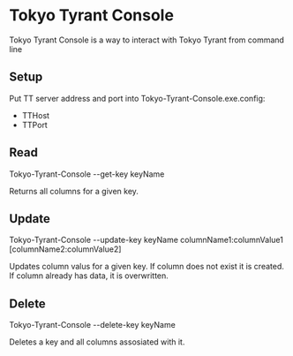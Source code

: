 Tokyo Tyrant Console 
=====================

Tokyo Tyrant Console is a way to interact with Tokyo Tyrant from command line

Setup
-----

Put TT server address and port into Tokyo-Tyrant-Console.exe.config: 

* TTHost 
* TTPort

Read
------

Tokyo-Tyrant-Console --get-key keyName

Returns all columns for a given key.

Update
-------
Tokyo-Tyrant-Console --update-key keyName columnName1:columnValue1 [columnName2:columnValue2]

Updates column valus for a given key. If column does not exist it is created. If column already has data, it is overwritten.

Delete
-------
Tokyo-Tyrant-Console --delete-key keyName

Deletes a key and all columns assosiated with it.

